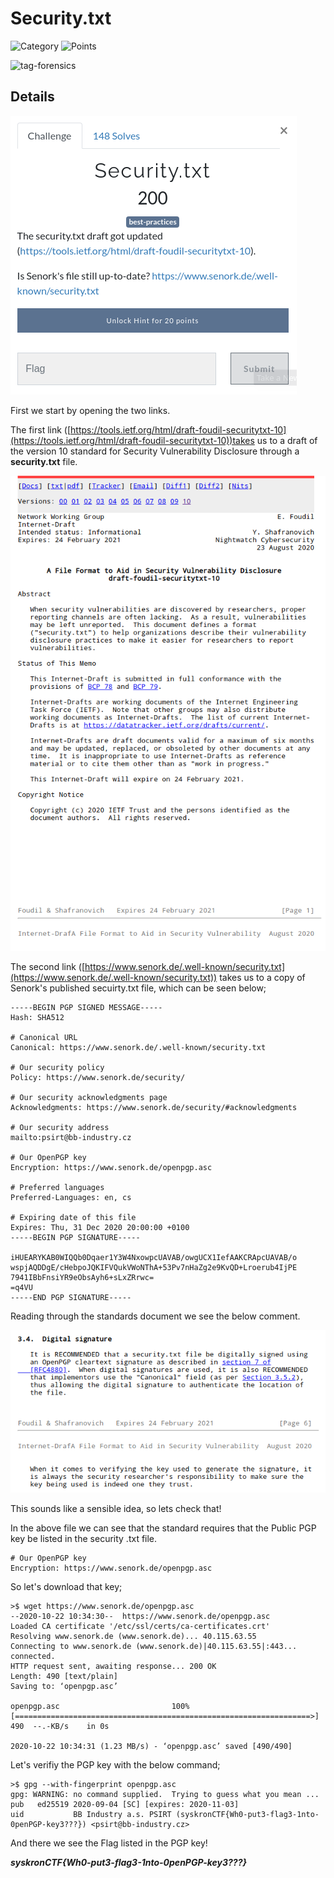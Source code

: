 # Security.txt

![Category](http://img.shields.io/badge/Category-Tuesday-orange?style=for-the-badge) ![Points](http://img.shields.io/badge/Points-200-brightgreen?style=for-the-badge)

![tag-forensics](https://img.shields.io/badge/Tag-best%20practices-blue?style=plastic)

## Details
![Details](images/security_txt_details.png)

First we start by opening the two links.

The first link ([https://tools.ietf.org/html/draft-foudil-securitytxt-10](https://tools.ietf.org/html/draft-foudil-securitytxt-10))takes us to a draft of the version 10 standard for Security Vulnerability Disclosure through a **security.txt** file.

![Screenshot](images/security_txt_screenshot.png)

The second link ([https://www.senork.de/.well-known/security.txt](https://www.senork.de/.well-known/security.txt)) takes us to a copy of Senork's published secuirty.txt file, which can be seen below;

```
-----BEGIN PGP SIGNED MESSAGE-----
Hash: SHA512

# Canonical URL
Canonical: https://www.senork.de/.well-known/security.txt

# Our security policy
Policy: https://www.senork.de/security/

# Our security acknowledgments page
Acknowledgments: https://www.senork.de/security/#acknowledgments

# Our security address
mailto:psirt@bb-industry.cz

# Our OpenPGP key
Encryption: https://www.senork.de/openpgp.asc

# Preferred languages
Preferred-Languages: en, cs

# Expiring date of this file
Expires: Thu, 31 Dec 2020 20:00:00 +0100
-----BEGIN PGP SIGNATURE-----

iHUEARYKAB0WIQQb0Dqaer1Y3W4NxowpcUAVAB/owgUCX1IefAAKCRApcUAVAB/o
wspjAQDDgE/cHebpoJQKIFVQukVWoNThA+53Pv7nHaZg2e9KvQD+Lroerub4IjPE
7941IBbFnsiYR9eObsAyh6+sLxZRrwc=
=q4VU
-----END PGP SIGNATURE-----
```

Reading through the standards document we see the below comment.

![Screenshot](images/security_txt_digital_signature.png)

This sounds like  a sensible idea, so lets check that!

In the above file we can see that the standard requires that the Public PGP key be listed in the security .txt file.

```
# Our OpenPGP key
Encryption: https://www.senork.de/openpgp.asc
```

So let's download that key;

```
>$ wget https://www.senork.de/openpgp.asc
--2020-10-22 10:34:30--  https://www.senork.de/openpgp.asc
Loaded CA certificate '/etc/ssl/certs/ca-certificates.crt'
Resolving www.senork.de (www.senork.de)... 40.115.63.55
Connecting to www.senork.de (www.senork.de)|40.115.63.55|:443... connected.
HTTP request sent, awaiting response... 200 OK
Length: 490 [text/plain]
Saving to: ‘openpgp.asc’

openpgp.asc                         100%[==================================================================>]     490  --.-KB/s    in 0s      

2020-10-22 10:34:31 (1.23 MB/s) - ‘openpgp.asc’ saved [490/490]
```

Let's verifiy the PGP key with the below command;

```
>$ gpg --with-fingerprint openpgp.asc 
gpg: WARNING: no command supplied.  Trying to guess what you mean ...
pub   ed25519 2020-09-04 [SC] [expires: 2020-11-03]
uid           BB Industry a.s. PSIRT (syskronCTF{Wh0-put3-flag3-1nto-0penPGP-key3???}) <psirt@bb-industry.cz>

```

And there we see the Flag listed in the PGP key!

***syskronCTF{Wh0-put3-flag3-1nto-0penPGP-key3???}***

